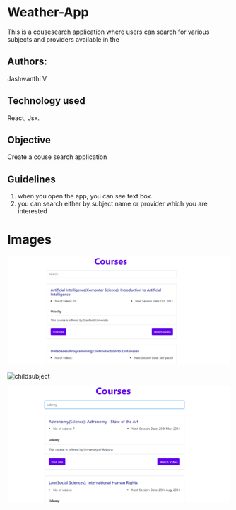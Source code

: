 # Weather-App
This is a cousesearch application where users can search for various subjects and providers available in the 

## Authors:
Jashwanthi V

## Technology used
React, Jsx.

## Objective
Create a couse search application

## Guidelines
1. when you open the app, you can see text box.
2. you can search either by subject name or provider which you are interested

# Images


![Home](images/home.PNG)


![childsubject](images/searchbychildsub.PNG)

![provider](images/searchbyprovider.PNG)
